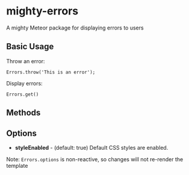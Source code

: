 mighty-errors
=============

A mighty Meteor package for displaying errors to users

Basic Usage
------
Throw an error:
```
Errors.throw('This is an error');
```

Display errors:
```
Errors.get()
```

Methods
------

Options
------
- **styleEnabled** - (default: true) Default CSS styles are enabled.

Note: `Errors.options` is non-reactive, so changes will not re-render the template